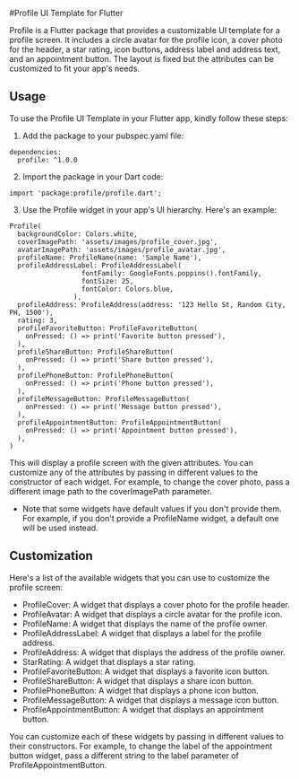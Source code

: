 #Profile UI Template for Flutter

Profile is a Flutter package that provides a customizable UI template for a profile screen. It includes a circle avatar for the profile icon, a cover photo for the header, a star rating, icon buttons, address label and address text, and an appointment button. The layout is fixed but the attributes can be customized to fit your app's needs.

## Usage

To use the Profile UI Template in your Flutter app, kindly follow these steps:

1. Add the package to your pubspec.yaml file:

```
dependencies:
  profile: ^1.0.0
```

2. Import the package in your Dart code:

```
import 'package:profile/profile.dart';
```

3. Use the Profile widget in your app's UI hierarchy. Here's an example:

```
Profile(
  backgroundColor: Colors.white,
  coverImagePath: 'assets/images/profile_cover.jpg',
  avatarImagePath: 'assets/images/profile_avatar.jpg',
  profileName: ProfileName(name: 'Sample Name'),
  profileAddressLabel: ProfileAddressLabel(
                  fontFamily: GoogleFonts.poppins().fontFamily,
                  fontSize: 25,
                  fontColor: Colors.blue,
                ),
  profileAddress: ProfileAddress(address: '123 Hello St, Random City, PH, 1500'),
  rating: 3,
  profileFavoriteButton: ProfileFavoriteButton(
    onPressed: () => print('Favorite button pressed'),
  ),
  profileShareButton: ProfileShareButton(
    onPressed: () => print('Share button pressed'),
  ),
  profilePhoneButton: ProfilePhoneButton(
    onPressed: () => print('Phone button pressed'),
  ),
  profileMessageButton: ProfileMessageButton(
    onPressed: () => print('Message button pressed'),
  ),
  profileAppointmentButton: ProfileAppointmentButton(
    onPressed: () => print('Appointment button pressed'),
  ),
)

```

This will display a profile screen with the given attributes. You can customize any of the attributes by passing in different values to the constructor of each widget. For example, to change the cover photo, pass a different image path to the coverImagePath parameter.

* Note that some widgets have default values if you don't provide them. For example, if you don't provide a ProfileName widget, a default one will be used instead.


## Customization

Here's a list of the available widgets that you can use to customize the profile screen:

- ProfileCover: A widget that displays a cover photo for the profile header.
- ProfileAvatar: A widget that displays a circle avatar for the profile icon.
- ProfileName: A widget that displays the name of the profile owner.
- ProfileAddressLabel: A widget that displays a label for the profile address.
- ProfileAddress: A widget that displays the address of the profile owner.
- StarRating: A widget that displays a star rating.
- ProfileFavoriteButton: A widget that displays a favorite icon button.
- ProfileShareButton: A widget that displays a share icon button.
- ProfilePhoneButton: A widget that displays a phone icon button.
- ProfileMessageButton: A widget that displays a message icon button.
- ProfileAppointmentButton: A widget that displays an appointment button.

You can customize each of these widgets by passing in different values to their constructors. For example, to change the label of the appointment button widget, pass a different string to the label parameter of ProfileAppointmentButton.
